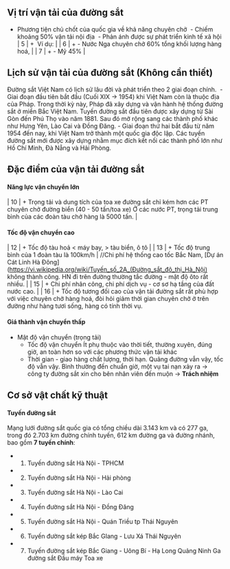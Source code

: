 ## Vị trí vận tải của đường sắt
- Phương tiện chủ chốt của quốc gia về khả năng chuyên chở 
 - Chiếm khoảng 50% vận tải nội địa
 - Phản ánh được sự phát triển kinh tế xã hội
| 5 | +  Ví dụ: |
| 6 | + - Nước Nga chuyên chở 60% tổng khối lượng hàng hoá, |
| 7 | + - Mỹ 45% |
## Lịch sử vận tải của đường sắt (Không cần thiết)
Đường sắt Việt Nam có lịch sử lâu đời và phát triển theo 2 giai đoạn chính. 
	 - Giai đoạn đầu tiên bắt đầu (Cuối XIX -> 1954) khi Việt Nam còn là thuộc địa của Pháp. Trong thời kỳ này, Pháp đã xây dựng và vận hành hệ thống đường sắt ở miền Bắc Việt Nam. Tuyến đường sắt đầu tiên được xây dựng từ Sài Gòn đến Phú Thọ vào năm 1881. Sau đó mở rộng sang các thành phố khác như Hưng Yên, Lào Cai và Đồng Đăng.
	- Giai đoạn thứ hai bắt đầu từ năm 1954 đến nay, khi Việt Nam trở thành một quốc gia độc lập. Các tuyến đường sắt mới được xây dựng nhằm mục đích kết nối các thành phố lớn như Hồ Chí Minh, Đà Nẵng và Hải Phòng.
## Đặc điểm của vận tải đường sắt 
#### Năng lực vận chuyển lớn
| 10 | + Trọng tải và dung tích của toa xe đường sắt chỉ kém hơn các PT chuyên chở đường biển (40 - 50 tấn/toa xe) Ở các nước PT, trọng tải trung bình của các đoàn tàu chở hàng là 5000 tấn. |
#### Tốc độ vận chuyển cao 
| 12 | + Tốc độ tàu hoả < máy bay, > tàu biển, ô tô |
| 13 | + Tốc độ trung bình của 1 đoàn tàu là 100km/h |
//Chi phí hệ thống cao tốc Bắc Nam, [Dự án Cát Linh Hà Đông](https://vi.wikipedia.org/wiki/Tuyến_số_2A_(Đường_sắt_đô_thị_Hà_Nội) không thành công. HN đi trên đường thường tắc đường - mật độ ôto rất nhiều. |
| 15 | + Chi phí nhân công, chi phí dịch vụ - cơ sơ hạ tầng của đất nước cao. |
| 16 | + Tốc độ tương đối cao của vận tải đường sắt rất phù hợp với việc chuyên chở hàng hoá, đòi hỏi giảm thời gian chuyên chở ở trên đường như hàng tươi sống, hàng có tính thời vụ. 
#### Giá thành vận chuyển thấp 
- Mật độ vận chuyển (trọng tải)
	- Tốc độ vận chuyển 
	Ít phụ thuộc vào thời tiết, thường xuyên, đúng giờ, an toàn hơn so với các phương thức vận tải khác 
	- Thời gian - giao hàng chất lượng, thời hạn.
	Quãng đường vẫn vậy, tốc độ vẫn vậy. 
	Bình thường đến chuẩn giờ, một vụ tai nạn xảy ra -> công ty đường sắt xin cho bên nhân viên đến muộn -> **Trách nhiệm**
## Cơ sở vật chất kỹ thuật
#### Tuyến đường sắt 
Mạng lưới đường sắt quốc gia có tổng chiều dài 3.143 km và có 277 ga, trong đó 2.703 km đường chính tuyến, 612 km đường ga và đường nhánh, bao gồm **7 tuyến chính**:
- 1. Tuyến đường sắt Hà Nội - TPHCM
- 2. Tuyến đường sắt Hà Nội - Hải phòng
- 3. Tuyến đường sắt Hà Nội - Lào Cai
- 4. Tuyến đường sắt Hà Nội - Đồng Đăng
- 5. Tuyến đường sắt Hà Nội - Quán Triều tp Thái Nguyên
- 6. Tuyến đường sắt kép Bắc GIang - Lưu Xá Thái Nguyên
- 7. Tuyến đường sắt kép Bắc Giang - Uông Bí - Hạ Long Quảng Ninh
Ga đường sắt
Đầu máy 
Toa xe
